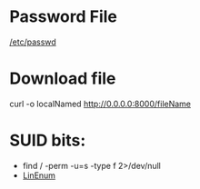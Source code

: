 # Password File
[/etc/passwd](https://www.ibm.com/docs/en/aix/7.2?topic=passwords-using-etcpasswd-file)

# Download file
curl -o localNamed http://0.0.0.0:8000/fileName

# SUID bits:
* find / -perm -u=s -type f 2>/dev/null
* [LinEnum](https://github.com/rebootuser/LinEnum)
